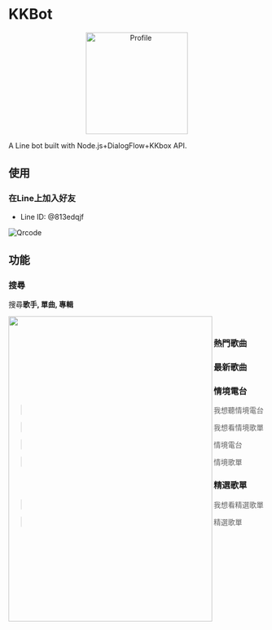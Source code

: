 # KKBot

<p align="center">
  <img src="https://i.imgur.com/TEqgXHq.png" alt="Profile" width="200" height="200"/>
</p>
A Line bot built with Node.js+DialogFlow+KKbox API.

## 使用

### 在Line上加入好友

- Line ID: @813edqjf

![Qrcode](https://i.imgur.com/ZI7wQn6.png)

## 功能

### 搜尋

搜尋**歌手, 單曲, 專輯**

<img src="https://i.imgur.com/GtvsAT4.png" align="left" height="600" width="400"><br>

### 熱門歌曲

### 最新歌曲

### 情境電台

> 我想聽情境電台

> 我想看情境歌單

> 情境電台

> 情境歌單

### 精選歌單

> 我想看精選歌單

> 精選歌單
